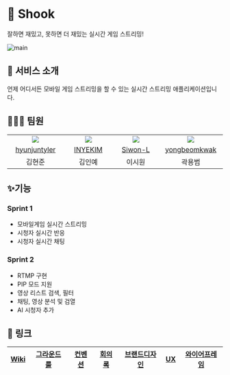 # 🌠 Shook
잘하면 재밌고, 못하면 더 재밌는 실시간 게임 스트리밍!

![main](https://github.com/user-attachments/assets/c1aecb44-8527-49b0-826e-4123def367a5)


## 👀 서비스 소개
언제 어디서든 모바일 게임 스트리밍을 할 수 있는 실시간 스트리밍 애플리케이션입니다.

## 🧑🏻‍💻 팀원

<table>
  <tr align=center>
    <td width="160px"><img src="https://avatars.githubusercontent.com/u/120548537?v=4"></td>
    <td width="160px"><img src="https://avatars.githubusercontent.com/u/131857557?v=4"></td>
    <td width="160px"><img src="https://avatars.githubusercontent.com/u/91936941?v=4"></td>
    <td width="160px"><img src="https://avatars.githubusercontent.com/u/48616183?v=4"></td>
  </tr>
  <tr align=center>
    <td width="160px"><a href="https://github.com/hyunjuntyler">hyunjuntyler</a></td>
    <td width="160px"><a href="https://github.com/INYEKIM">INYEKIM</a></td>
    <td width="160px"><a href="https://github.com/Siwon-L">Siwon-L</a></td>
    <td width="160px"><a href="https://github.com/yongbeomkwak">yongbeomkwak</a></td>
  </tr>
  <tr align=center>
    <td width="160px">김현준</td>
    <td width="160px">김인예</td>
    <td width="160px">이시원</td>
    <td width="160px">곽용범</td>
  </tr>
</table>

## ✨기능

### Sprint 1
- 모바일게임 실시간 스트리밍
- 시청자 실시간 반응
- 시청자 실시간 채팅

### Sprint 2
- RTMP 구현
- PIP 모드 지원
- 영상 리스트 검색, 필터
- 채팅, 영상 분석 및 검열
- AI 시청자 추가

## 📝 링크

[Wiki](https://github.com/boostcampwm-2024/iOS08-Shook/wiki) | [그라운드 룰](https://github.com/boostcampwm-2024/iOS08-Shook/wiki/그라운드-룰) | [컨벤션](https://github.com/boostcampwm-2024/iOS08-Shook/wiki/깃-컨벤션) | [회의록](https://glacier-clerk-ea2.notion.site/12d3e69869be8084b1a2ca866607aa81?v=12d3e69869be80108898000c1d413efd&pvs=4) | [브랜드디자인](https://github.com/boostcampwm-2024/iOS08-Shook/wiki/BI) | [UX](https://github.com/boostcampwm-2024/iOS08-Shook/wiki/UX) | [와이어프레임](https://www.figma.com/design/hkrLldcqJ3roPELQa2TSib/Shook?node-id=0-1&t=xLGZhOqOlpR9fV2s-1) |
| -- | -- | -- | -- | -- | -- | -- |
